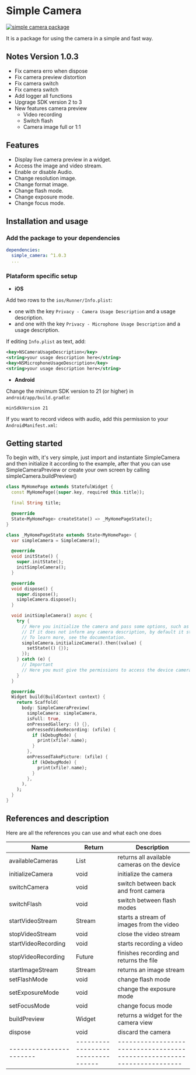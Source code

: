 # Simple Camera

[![simple camera package](https://img.shields.io/badge/simple__camera-v1.0.2-green)](https://github.com/mathlouly/simple_camera)

It is a package for using the camera in a simple and fast way.

## Notes Version 1.0.3

* Fix camera erro when dispose
* Fix camera preview distortion
* Fix camera switch
* Fix camera switch
* Add logger all functions
* Upgrage SDK version 2 to 3
* New features camera preview
  - Video recording
  - Switch flash
  - Camera image full or 1:1

## Features

* Display live camera preview in a widget.
* Access the image and video stream.
* Enable or disable Audio.
* Change resolution image.
* Change format image.
* Change flash mode.
* Change exposure mode.
* Change focus mode.

## Installation and usage

### Add the package to your dependencies

```yaml
dependencies:
  simple_camera: ^1.0.3
  ...
```

### Plataform specific setup

- **iOS**

Add two rows to the `ios/Runner/Info.plist`:

* one with the key `Privacy - Camera Usage Description` and a usage description.
* and one with the key `Privacy - Microphone Usage Description` and a usage description.

If editing `Info.plist` as text, add:

```xml
<key>NSCameraUsageDescription</key>
<string>your usage description here</string>
<key>NSMicrophoneUsageDescription</key>
<string>your usage description here</string>
```

- **Android**

Change the minimum SDK version to 21 (or higher) in `android/app/build.gradle`:

```
minSdkVersion 21
```

If you want to record videos with audio, add this permission to your `AndroidManifest.xml`:

## Getting started

To begin with, it's very simple, just import and instantiate SimpleCamera and then initialize it according to the example, after that you can use SimpleCameraPreview or create your own screen by calling simpleCamera.buildPreview()

```dart
class MyHomePage extends StatefulWidget {
  const MyHomePage({super.key, required this.title});

  final String title;

  @override
  State<MyHomePage> createState() => _MyHomePageState();
}

class _MyHomePageState extends State<MyHomePage> {
  var simpleCamera = SimpleCamera();

  @override
  void initState() {
    super.initState();
    initSimpleCamera();
  }

  @override
  void dispose() {
    super.dispose();
    simpleCamera.dispose();
  }

  void initSimpleCamera() async {
    try {
      // Here you initialize the camera and pass some options, such as resolution, image format, etc..
      // If it does not inform any camera description, by default it starts with the front camera
      // To learn more, see the documentation.
      simpleCamera.initializeCamera().then((value) {
        setState(() {});
      });
    } catch (e) {
      // Important
      // Here you must give the permissions to access the device camera and or audio
    }
  }

  @override
  Widget build(BuildContext context) {
    return Scaffold(
      body: SimpleCameraPreview(
        simpleCamera: simpleCamera,
        isFull: true,
        onPressedGallery: () {},
        onPressedVideoRecording: (xfile) {
          if (kDebugMode) {
            print(xfile?.name);
          }
        },
        onPressedTakePicture: (xfile) {
          if (kDebugMode) {
            print(xfile?.name);
          }
        },
      ),
    );
  }
}

```

## References and description

Here are all the references you can use and what each one does

| Name                  | Return                          | Description                                                           |
|-----------------------|---------------------------------|-----------------------------------------------------------------------|
| availableCameras      | List<CameraDescription>         | returns all available cameras on the device                           |
| initializeCamera      | void                            | initialize the camera                                                 |
| switchCamera          | void                            | switch between back and front camera                                  |
| switchFlash           | void                            | switch between flash modes                                             |
| startVideoStream      | Stream<CameraImageData>         | starts a stream of images from the video                              |
| stopVideoStream       | void                            | close the video stream                                                |
| startVideoRecording   | void                            | starts recording a video                                              |
| stopVideoRecording    | Future<XFile>                   | finishes recording and returns the file                                 |
| startImageStream      | Stream<CameraImageData>         | returns an image stream                                               |
| setFlashMode          | void                            | change flash mode                                                      |
| setExposureMode       | void                            | change the exposure mode                                              |
| setFocusMode          | void                            | change focus mode                                                     |
| buildPreview          | Widget                          | returns a widget for the camera view                                  |
| dispose               | void                            | discard the camera                                                    |
|-----------------------|---------------------------------|-----------------------------------------------------------------------|